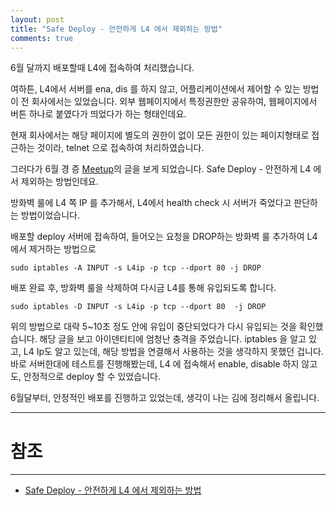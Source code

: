 ```yaml
---
layout: post
title: "Safe Deploy - 안전하게 L4 에서 제외하는 방법"
comments: true
---
```



6월 달까지 배포할때 L4에 접속하여 처리했습니다.

여하튼, L4에서 서버를 ena, dis 를 하지 않고, 어플리케이션에서 제어할 수 있는 방법이 전 회사에서는 있었습니다.
외부 웹페이지에서 특정권한만 공유하여, 웹페이지에서 버튼 하나로 붙였다가 띄었다가 하는 형태인데요.

현재 회사에서는 해당 페이지에 별도의 권한이 없이 모든 권한이 있는 페이지형태로 접근하는 것이라,
telnet 으로 접속하여 처리하였습니다.

그러다가 6월 경 증 [Meetup](https://meetup.toast.com/posts/189)의 글을 보게 되었습니다.
Safe Deploy - 안전하게 L4 에서 제외하는 방법인데요.

방화벽 룰에 L4 쪽 IP 를 추가해서, L4에서 health check 시 서버가 죽었다고 판단하는 방법이었습니다.

배포할 deploy 서버에 접속하여, 들어오는 요청을 DROP하는 방화벽 룰 추가하여 L4 에서 제거하는 방법으로

```
sudo iptables -A INPUT -s L4ip -p tcp --dport 80 -j DROP
```

배포 완료 후, 방화벽 룰을 삭제하여 다시금 L4를 통해 유입되도록 합니다.  
```
sudo iptables -D INPUT -s L4ip -p tcp --dport 80  -j DROP
```

위의 방법으로 대략 5~10초 정도 안에 유입이 중단되었다가 다시 유입되는 것을 확인했습니다.
해당 글을 보고 아이덴티티에 엄청난 충격을 주었습니다. iptables 을 알고 있고, L4 Ip도 알고 있는데, 해당 방법을 연결해서 사용하는 것을 생각하지 못했던 겁니다.
바로 서버한대에 테스트를 진행해봤는데, L4 에 접속해서 enable, disable 하지 않고도, 안정적으로 deploy 할 수 있었습니다.

6월달부터, 안정적인 배포를 진행하고 있었는데, 생각이 나는 김에 정리해서 올립니다.


-----
# 참조
-----

* [Safe Deploy - 안전하게 L4 에서 제외하는 방법](https://meetup.toast.com/posts/189)
